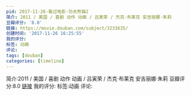 ```yaml
---
pid: 2017-11-26-看过电影-功夫熊猫2
简介: 2011 / 美国 / 喜剧 动作 动画 / 吕寅荣 / 杰克·布莱克 安吉丽娜·朱莉
豆瓣评分: '8.0'
链接: https://movie.douban.com/subject/3233635/
创建时间: '2017-11-26 16:25:55'
我的评分:
标签: 动画
评论:
tags: [douban]
categories: [timeline]
---
```

简介:2011 / 美国 / 喜剧 动作 动画 / 吕寅荣 / 杰克·布莱克 安吉丽娜·朱莉
豆瓣评分:8.0
[链接](https://movie.douban.com/subject/3233635/)
我的评分:
标签:动画
评论:
